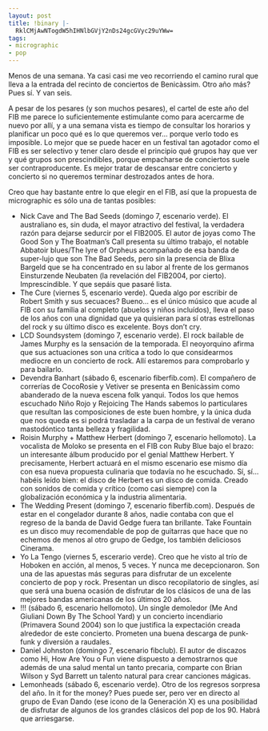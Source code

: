 ```yaml
---
layout: post
title: !binary |-
  RklCMjAwNTogdW5hIHNlbGVjY2nDs24gcGVyc29uYWw=
tags:
- micrographic
- pop
---
```

Menos de una semana. Ya casi casi me veo recorriendo el camino rural que lleva a la entrada del recinto de conciertos de Benicàssim. Otro año más? Pues sí. Y van seis.

<!--more-->

A pesar de los pesares (y son muchos pesares), el cartel de este año del FIB me parece lo suficientemente estimulante como para acercarme de nuevo por allí, y a una semana vista es tiempo de consultar los horarios y planificar un poco qué es lo que queremos ver… porque verlo todo es imposible. Lo mejor que se puede hacer en un festival tan agotador como el FIB es ser selectivo y tener claro desde el principio qué grupos hay que ver y qué grupos son prescindibles, porque empacharse de conciertos suele ser contraproducente. Es mejor tratar de descansar entre concierto y concierto si no queremos terminar destrozados antes de hora.

Creo que hay bastante entre lo que elegir en el FIB, así que la propuesta de micrographic es sólo una de tantas posibles:

* Nick Cave and The Bad Seeds (domingo 7, escenario verde). El australiano es, sin duda, el mayor atractivo del festival, la verdadera razón para dejarse sedurcir por el FIB2005. El autor de joyas como The Good Son y The Boatman’s Call presenta su último trabajo, el notable Abbatoir blues/The lyre of Orpheus acompañado de esa banda de super-lujo que son The Bad Seeds, pero sin la presencia de Blixa Bargeld que se ha concentrado en su labor al frente de los germanos Einsturzende Neubaten (la revelación del FIB2004, por cierto). Imprescindible. Y que sepáis que pasaré lista.
* The Cure (viernes 5, escenario verde). Queda algo por escribir de Robert Smith y sus secuaces? Bueno… es el único músico que acude al FIB con su familia al completo (abuelos y niños incluídos), lleva el paso de los años con una dignidad que ya quisieran para sí otras estrellonas del rock y su último disco es excelente. Boys don’t cry.
* LCD Soundsystem (domingo 7, escenario verde). El rock bailable de James Murphy es la sensación de la temporada. El neoyorquino afirma que sus actuaciones son una crítica a todo lo que considearmos mediocre en un concierto de rock. Allí estaremos para comprobarlo y para bailarlo.
* Devendra Banhart (sábado 6, escenario fiberfib.com). El compañero de correrías de CocoRosie y Vetiver se presenta en Benicàssim como abanderado de la nueva escena folk yanqui. Todos los que hemos escuchado Niño Rojo y Rejoicing The Hands sabemos lo particulares que resultan las composiciones de este buen hombre, y la única duda que nos queda es si podrá trasladar a la carpa de un festival de verano mastodóntico tanta belleza y fragilidad.
* Roisin Murphy + Matthew Herbert (domingo 7, escenario hellomoto). La vocalista de Moloko se presenta en el FIB con Ruby Blue bajo el brazo: un interesante álbum producido por el genial Matthew Herbert. Y precisamente, Herbert actuará en el mismo escenario ese mismo día con esa nueva propuesta culinaria que todavía no he escuchado. Sí, sí… habéis leído bien: el disco de Herbert es un disco de comida. Creado con sonidos de comida y crítico (como casi siempre) con la globalización económica y la industria alimentaria.
* The Wedding Present (domingo 7, escenario fiberfib.com). Después de estar en el congelador durante 8 años, nadie contaba con que el regreso de la banda de David Gedge fuera tan brillante. Take Fountain es un disco muy recomendable de pop de guitarras que hace que no echemos de menos al otro grupo de Gedge, los también deliciosos Cinerama.
* Yo La Tengo (viernes 5, escerario verde). Creo que he visto al trío de Hoboken en acción, al menos, 5 veces. Y nunca me decepcionaron. Son una de las apuestas más seguras para disfrutar de un excelente concierto de pop y rock. Presentan un disco recopilatorio de singles, así que será una buena ocasión de disfrutar de los clásicos de una de las mejores bandas americanas de los últimos 20 años.
* !!! (sábado 6, escenario hellomoto). Un single demoledor (Me And Giuliani Down By The School Yard) y un concierto incendiario (Primavera Sound 2004) son lo que justifica la expectación creada alrededor de este concierto. Prometen una buena descarga de punk-funk y diversión a raudales.
* Daniel Johnston (domingo 7, escenario fibclub). El autor de discazos como Hi, How Are You o Fun viene dispuesto a demostrarnos que además de una salud mental un tanto precaria, comparte con Brian Wilson y Syd Barrett un talento natural para crear canciones mágicas.
* Lemonheads (sábado 6, escenario verde). Otro de los regresos sorpresa del año. In it for the money? Pues puede ser, pero ver en directo al grupo de Evan Dando (ese icono de la Generación X) es una posibilidad de disfrutar de algunos de los grandes clásicos del pop de los 90. Habrá que arriesgarse.
